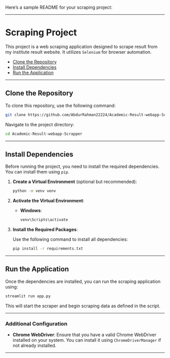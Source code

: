 Here’s a sample README for your scraping project:

---

# Scraping Project

This project is a web scraping application designed to scrape result from my institute result website. It utilizes `Selenium` for browser automation.
- [Clone the Repository](#clone-the-repository)
- [Install Dependencies](#install-dependencies)
- [Run the Application](#run-the-application)

---

## Clone the Repository

To clone this repository, use the following command:

```bash
git clone https://github.com/AbdurRahman22224/Academic-Result-webapp-Scrapper.git
```

Navigate to the project directory:

```bash
cd Academic-Result-webapp-Scrapper
```

---

## Install Dependencies

Before running the project, you need to install the required dependencies. You can install them using `pip`.

1. **Create a Virtual Environment** (optional but recommended):

    ```bash
    python -m venv venv
    ```

2. **Activate the Virtual Environment**:
   
    - **Windows**:
        ```bash
        venv\Scripts\activate
        ```

3. **Install the Required Packages**:

    Use the following command to install all dependencies:

    ```bash
    pip install -r requirements.txt
    ```

---

## Run the Application

Once the dependencies are installed, you can run the scraping application using:

```bash
streamlit run app.py
```

This will start the scraper and begin scraping data as defined in the script.

---

### Additional Configuration

- **Chrome WebDriver**: Ensure that you have a valid Chrome WebDriver installed on your system. You can install it using `ChromeDriverManager` if not already installed.

---

